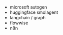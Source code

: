 - microsoft autogen
- huggingface smolagent
- langchain / graph
- flowwise
- n8n


<!--stackedit_data:
eyJoaXN0b3J5IjpbNTAwMDk1Mjc2LDE3NDcwNzMxMDQsNjk1OT
U4NTQzLC0yMDg4NzQ2NjEyLDk1NTYzMzQyNSw4MzUzODA5Njks
MTU4MDMwOTY5NywyMTIxNjc3MTIxXX0=
-->